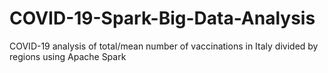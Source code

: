 # COVID-19-Spark-Big-Data-Analysis
COVID-19 analysis of total/mean number of vaccinations in Italy divided by regions using Apache Spark 
